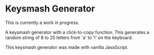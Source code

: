 # Keysmash Generator

This is currently a work in progress.

A keysmash generator with a click-to-copy function. This generates a random string of 8 to 25 letters from 'a' to 'l' on the keyboard.

This keysmash generator was made with vanilla JavaScript.